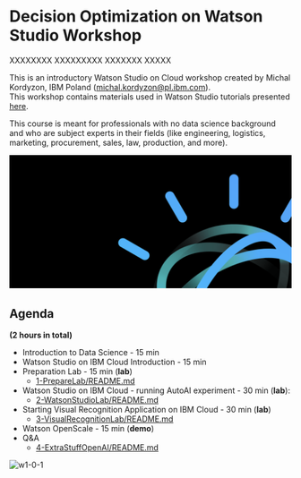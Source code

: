 # Decision Optimization on Watson Studio Workshop



XXXXXXXX
XXXXXXXXX
XXXXXXX
XXXXX
    

    
This is an introductory Watson Studio on Cloud workshop created by Michal Kordyzon, IBM Poland (michal.kordyzon@pl.ibm.com).  
This workshop contains materials used in Watson Studio tutorials presented [here](https://www.ibm.com/cloud/garage/dte/tutorial/ibmr-watson-studio-mldl-made-easy).    
    
This course is meant for professionals with no data science background and who are subject experts in their fields (like engineering, logistics, marketing, procurement, sales, law, production, and more).    
     
![w1-0](/images/w1-0.png)      
    
## Agenda    
    
**(2 hours in total)**    
+ Introduction to Data Science - 15 min    
+ Watson Studio on IBM Cloud Introduction - 15 min    
+ Preparation Lab - 15 min (**lab**)    
  + [1-PrepareLab/README.md](1-PrepareLab/README.md)    
+ Watson Studio on IBM Cloud - running AutoAI experiment - 30 min (**lab**):    
  + [2-WatsonStudioLab/README.md](2-WatsonStudioLab/README.md)    
+ Starting Visual Recognition Application on IBM Cloud - 30 min (**lab**)    
  + [3-VisualRecognitionLab/README.md](3-VisualRecognitionLab/README.md)    
+ Watson OpenScale - 15 min (**demo**)    
+ Q&A    
  + [4-ExtraStuffOpenAI/README.md](4-ExtraStuffOpenAI/README.md)      
      
![w1-0-1](/images/w1-0-1.png)    
  
